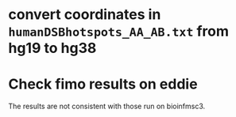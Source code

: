 # convert coordinates in `humanDSBhotspots_AA_AB.txt` from hg19 to hg38 
# Check fimo results on eddie
The results are not consistent with those run on bioinfmsc3.

<!--stackedit_data:
eyJoaXN0b3J5IjpbLTE0MTI4NDQ4MDMsLTU3MzM3MzkyMV19
-->